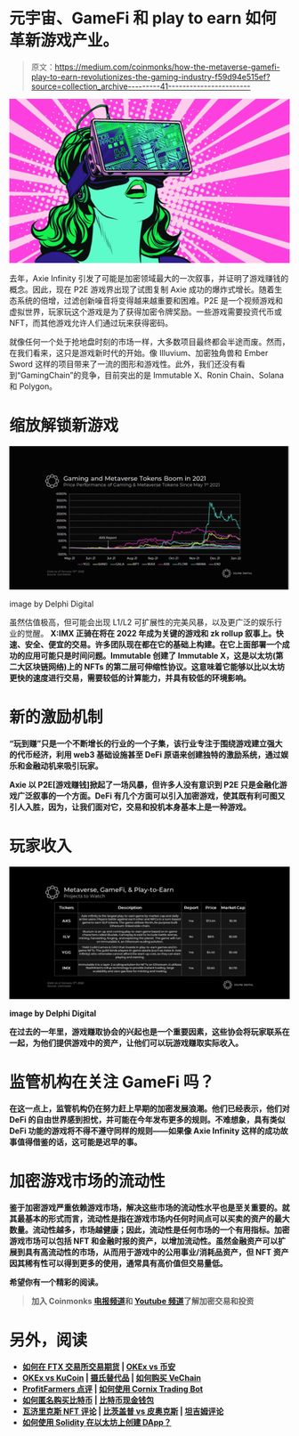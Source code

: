 # 元宇宙、GameFi 和 play to earn 如何革新游戏产业。

> 原文：<https://medium.com/coinmonks/how-the-metaverse-gamefi-play-to-earn-revolutionizes-the-gaming-industry-f59d94e515ef?source=collection_archive---------41----------------------->

![](img/d1fe7226b9b39db8044e28d5753541c8.png)

去年，Axie Infinity 引发了可能是加密领域最大的一次叙事，并证明了游戏赚钱的概念。因此，现在 P2E 游戏界出现了试图复制 Axie 成功的爆炸式增长。随着生态系统的倍增，过滤创新噪音将变得越来越重要和困难。P2E 是一个视频游戏和虚拟世界，玩家玩这个游戏是为了获得加密令牌奖励。一些游戏需要投资代币或 NFT，而其他游戏允许人们通过玩来获得密码。

就像任何一个处于抢地盘时刻的市场一样，大多数项目最终都会半途而废。然而，在我们看来，这只是游戏新时代的开始。像 Illuvium、加密独角兽和 Ember Sword 这样的项目带来了一流的图形和游戏性。此外，我们还没有看到“GamingChain”的竞争，目前突出的是 Immutable X、Ronin Chain、Solana 和 Polygon。

# 缩放解锁新游戏

![](img/6a61030c26558bed6b85f40723d523d6.png)

image by Delphi Digital

虽然估值极高，但可能会出现 L1/L2 可扩展性的完美风暴，以及更广泛的娱乐行业的觉醒。
****X**:IMX 正骑在将在 2022 年成为关键的游戏和 zk rollup 叙事上。快速、安全、便宜的交易。许多团队现在都在它的基础上构建。在它上面部署一个成功的应用可能只是时间问题。Immutable 创建了 Immutable X，这是以太坊(第二大区块链网络)上的 NFTs 的第二层可伸缩性协议。这意味着它能够以比以太坊更快的速度进行交易，需要较低的计算能力，并具有较低的环境影响。**

# **新的激励机制**

**“玩到赚”只是一个不断增长的行业的一个子集，该行业专注于围绕游戏建立强大的代币经济，利用 web3 基础设施甚至 DeFi 原语来创建独特的激励系统，通过娱乐和金融动机来吸引玩家。**

**Axie 以 P2E[游戏赚钱]掀起了一场风暴，但许多人没有意识到 P2E 只是金融化游戏广泛叙事的一个方面。DeFi 有几个方面可以引入加密游戏，使其既有利可图又引人入胜，因为，让我们面对它，交易和投机本身基本上是一种游戏。**

# **玩家收入**

**![](img/ff1d7a2450a2353aa1f06bea6451f507.png)**

**image by Delphi Digital**

**在过去的一年里，游戏赚取协会的兴起也是一个重要因素，这些协会将玩家联系在一起，为他们提供游戏中的资产，让他们可以玩游戏赚取实际收入。**

# **监管机构在关注 GameFi 吗？**

**在这一点上，监管机构仍在努力赶上早期的加密发展浪潮。他们已经表示，他们对 DeFi 的自由世界感到担忧，并可能在今年发布更多的规则。不难想象，具有类似 DeFi 功能的游戏将不得不遵守同样的规则——如果像 Axie Infinity 这样的成功故事值得借鉴的话，这可能是迟早的事。**

# **加密游戏市场的流动性**

**鉴于加密游戏严重依赖游戏市场，解决这些市场的流动性水平也是至关重要的。就其最基本的形式而言，流动性是指在游戏市场内任何时间点可以买卖的资产的最大数量。流动性越多，市场越健康；因此，流动性是任何市场的一个有用指标。加密游戏市场可以包括 NFT 和金融时报的资产，以增加流动性。虽然金融资产可以扩展到具有高流动性的市场，从而用于游戏中的公用事业/消耗品资产，但 NFT 资产因其稀有性可以得到更多的使用，通常具有高价值但交易量低。**

**希望你有一个精彩的阅读。**

> **加入 Coinmonks [电报频道](https://t.me/coincodecap)和 [Youtube 频道](https://www.youtube.com/c/coinmonks/videos)了解加密交易和投资**

# **另外，阅读**

*   **[如何在 FTX 交易所交易期货](https://coincodecap.com/ftx-futures-trading) | [OKEx vs 币安](https://coincodecap.com/okex-vs-binance)**
*   **[OKEx vs KuCoin](https://coincodecap.com/okex-kucoin) | [摄氏替代品](https://coincodecap.com/celsius-alternatives) | [如何购买 VeChain](https://coincodecap.com/buy-vechain)**
*   **[ProfitFarmers 点评](https://coincodecap.com/profitfarmers-review) | [如何使用 Cornix Trading Bot](https://coincodecap.com/cornix-trading-bot)**
*   **[如何匿名购买比特币](https://coincodecap.com/buy-bitcoin-anonymously) | [比特币现金钱包](https://coincodecap.com/bitcoin-cash-wallets)**
*   **[瓦济里克斯 NFT 评论](https://coincodecap.com/wazirx-nft-review) | [比茨盖普 vs 皮奥克斯](https://coincodecap.com/bitsgap-vs-pionex) | [坦吉姆评论](https://coincodecap.com/tangem-wallet-review)**
*   **[如何使用 Solidity 在以太坊上创建 DApp？](https://coincodecap.com/create-a-dapp-on-ethereum-using-solidity)**